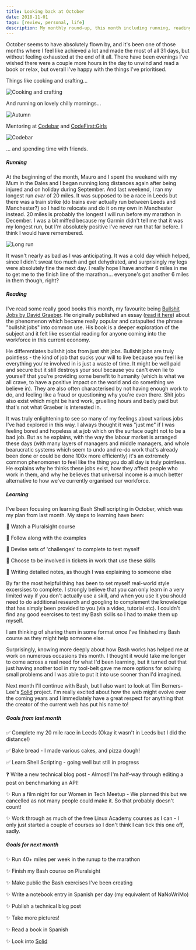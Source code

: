 ```yaml
---
title: Looking back at October
date: 2018-11-01
tags: [review, personal, life]
description: My monthly round-up, this month including running, reading, and reflecting on lots of goals from the past month
---
```


October seems to have absolutely flown by, and it's been one of those months where I feel like achieved a lot and made the most of all 31 days, but without feeling exhausted at the end of it all. There have been evenings I've wished there were a couple more hours in the day to unwind and read a book or relax, but overall I've happy with the things I've prioritised.

Things like cooking and crafting...

![Cooking and crafting](oct-2018/cookcraft.png)

And running on lovely chilly mornings...

![Autumn](oct-2018/autumn.png)

Mentoring at [Codebar](https://codebar.io/manchester) and [CodeFirst:Girls](https://www.codefirstgirls.org.uk/)

![Codebar](oct-2018/codebar.png)

... and spending time with friends.

##### Running

At the beginning of the month, Mauro and I spent the weekend with my Mum in the Dales and I began running long distances again after being injured and on holiday during September. And last weekend, I ran my longest run _ever_ of 20 miles. It was supposed to be a race in Leeds but there was a train strike (do trains ever actually run between Leeds and Manchester?) so I had to relocate and do it on my own in Manchester instead. 20 miles is probably the longest I will run before my marathon in December. I was a bit miffed because my Garmin didn't tell me that it was my longest run, but I'm absolutely positive I've never run that far before. I think I would have remembered.

![Long run](oct-2018/run.png)

It wasn't nearly as bad as I was anticipating. It was a cold day which helped, since I didn't sweat too much and get dehydrated, and surprisingly my legs were absolutely fine the next day. I really hope I have another 6 miles in me to get me to the finish line of the marathon... everyone's got another 6 miles in them though, right?

##### Reading

I've read some really good books this month, my favourite being [Bullshit Jobs by David Graeber](https://www.amazon.co.uk/Bullshit-Jobs-Theory-David-Graeber/dp/0241263883). He originally published an essay ([read it here](https://strikemag.org/bullshit-jobs/)) about the phenomenon which became really popular and catapulted the phrase "bullshit jobs" into common use. His book is a deeper exploration of the subject and it felt like essential reading for anyone coming into the workforce in this current economy.

He differentiates bullshit jobs from just shit jobs. Bullshit jobs are truly pointless - the kind of job that sucks your will to live because you feel like everything you're involved in is just a waste of time. It might be well paid and secure but it still destroys your soul because you can't even lie to yourself that you're providing some benefit to humanity (which is what we all crave, to have a positive impact on the world and do something we believe in). They are also often characterised by not having enough work to do, and feeling like a fraud or questioning why you're even there. Shit jobs also exist which might be hard work, gruelling hours and badly paid but that's not what Graeber is interested in.

It was truly enlightening to see so many of my feelings about various jobs I've had explored in this way. I always thought it was "just me" if I was feeling bored and hopeless at a job which on the surface ought not to be a bad job. But as he explains, with the way the labour market is arranged these days (with many layers of managers and middle managers, and whole bearucratic systems which seem to undo and re-do work that's already been done or could be done 100x more efficiently) it's an extremely common phenomonen to feel like the thing you do all day is truly pointless. He explains why he thinks these jobs exist, how they affect people who work in them, and why he believes that universal income is a much better alternative to how we've currently organised our workforce.

##### Learning

I've been focusing on learning Bash Shell scripting in October, which was my plan from last month. My steps to learning have been:

🔸 Watch a Pluralsight course

🔸 Follow along with the examples

🔸 Devise sets of 'challenges' to complete to test myself

🔸 Choose to be involved in tickets in work that use these skills

🔸 Writing detailed notes, as though I was explaining to someone else

By far the most helpful thing has been to set myself real-world style excersises to complete. I strongly believe that you can only learn in a very limited way if you don't actually use a skill, and when you use it you should need to do additional research and googling to complement the knowledge that has simply been provided to you (via a video, tutorial etc). I couldn't find any good exercises to test my Bash skills so I had to make them up myself.

I am thinking of sharing them in some format once I've finished my Bash course as they might help someone else.

Surprisingly, knowing more deeply about how Bash works has helped me at work on numerous occasions this month. I thought it would take me longer to come across a real need for what I'd been learning, but it turned out that just having another tool in my tool-belt gave me more options for solving small problems and I was able to put it into use sooner than I'd imagined.

Next month I'll continue with Bash, but I also want to look at Tim Berners-Lee's [Solid](https://solid.mit.edu/) project. I'm really excited about how the web might evolve over the coming years and I immediately have a great respect for anything that the creator of the current web has put his name to!

##### Goals from last month

✅ Complete my 20 mile race in Leeds (Okay it wasn't in Leeds but I did the distance!)

✅ Bake bread - I made various cakes, and pizza dough!

✅ Learn Shell Scripting - going well but still in progress

❓ Write a new technical blog post - Almost! I'm half-way through editing a post on benchmarking an API!

✨ Run a film night for our Women in Tech Meetup - We planned this but we cancelled as not many people could make it. So that probably doesn't count!

✨ Work through as much of the free Linux Academy courses as I can - I only just started a couple of courses so I don't think I can tick this one off, sadly.

##### Goals for next month

✨ Run 40+ miles per week in the runup to the marathon

✨ Finish my Bash course on Pluralsight

✨ Make public the Bash exercises I've been creating

✨ Write a notebook entry in Spanish per day (my equivalent of NaNoWriMo)

✨ Publish a technical blog post

✨ Take more pictures!

✨ Read a book in Spanish

✨ Look into [Solid](https://solid.mit.edu/)
